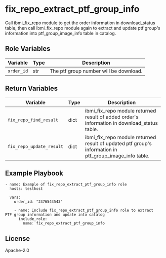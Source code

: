 fix_repo_extract_ptf_group_info
=========
Call ibmi_fix_repo module to get the order information in download_status table, then call ibmi_fix_repo module again to extract
and update ptf group's information into ptf_group_image_info table in catalog.

Role Variables
--------------

| Variable              | Type          | Description                                                          |
|-----------------------|---------------|----------------------------------------------------------------------|
| `order_id`    | str           | The ptf group number will be download.                               |

Return Variables
--------------

| Variable                  | Type    | Description                                                                                    |
|---------------------------|---------|------------------------------------------------------------------------------------------------|
| `fix_repo_find_result`    | dict    | ibmi_fix_repo module returned result of added order's information in download_status table.        |
| `fix_repo_update_result`  | dict    | ibmi_fix_repo module returned result of updated ptf group's information in ptf_group_image_info table.|

Example Playbook
----------------
```
- name: Example of fix_repo_extract_ptf_group_info role
  hosts: testhost

  vars:
    order_id: "2376543543"

    - name: Include fix_repo_extract_ptf_group_info role to extract PTF group information and update into catalog
      include_role:
        name: fix_repo_extract_ptf_group_info

```

License
-------

Apache-2.0
